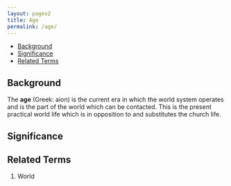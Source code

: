 ```yaml
---
layout: pagev2
title: Age
permalink: /age/
---
```

- [Background](#background)
- [Significance](#significance)
- [Related Terms](#related-terms)

## Background

The **age** (Greek: aion) is the current era in which the world system operates and is the part of the world which can be contacted. This is the present practical world life which is in opposition to and substitutes the church life.

## Significance

## Related Terms

1. World